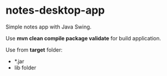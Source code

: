   # notes-desktop-app

Simple notes app with Java Swing.

Use **mvn clean compile package validate** for build application.  

Use from **target** folder:  
- *.jar  
- lib folder  
